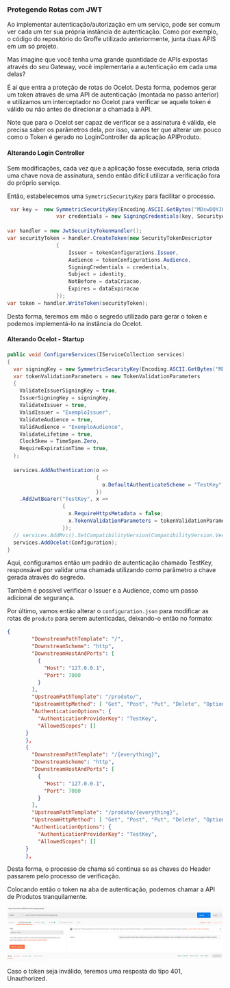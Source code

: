 ### Protegendo Rotas com JWT

Ao implementar autenticação/autorização em um serviço, pode ser comum ver cada um ter sua própria instância de autenticação. Como por exemplo, o código do repositório do Groffe utilizado anteriormente, junta duas APIS em um só projeto.

Mas imagine que você tenha uma grande quantidade de APIs expostas através do seu Gateway, você implementaria a autenticação em cada uma delas?

É aí que entra a proteção de rotas do Ocelot. Desta forma, podemos gerar um token através de uma API de autenticação (montada no passo anterior) e utilizamos um interceptador no Ocelot para verificar se aquele token é válido ou não antes de direcionar a chamada à API.

Note que para o Ocelot ser capaz de verificar se a assinatura é válida, ele precisa saber os parâmetros dela, por isso, vamos ter que alterar um pouco como o Token é gerado no LoginController da aplicação APIProduto.



#### Alterando Login Controller

Sem modificações, cada vez que a aplicação fosse executada, seria criada uma chave nova de assinatura, sendo então difícil utilizar a verificação fora do próprio serviço.

Então, estabelecemos uma `SymetricSecurityKey` para facilitar o processo.

```c#
 var key =  new SymmetricSecurityKey(Encoding.ASCII.GetBytes("MDswDQYJKoZIhvcNAQEBBQADKgAwJwIgbkH7gXvTnAuX98lvYHrJ9Yvv4s7lFp3m0f/yp6c5yi8CAwEAAQ=="));
                var credentials = new SigningCredentials(key, SecurityAlgorithms.HmacSha256);

var handler = new JwtSecurityTokenHandler();
var securityToken = handler.CreateToken(new SecurityTokenDescriptor
                {
                    Issuer = tokenConfigurations.Issuer,
                    Audience = tokenConfigurations.Audience,
                    SigningCredentials = credentials,
                    Subject = identity,
                    NotBefore = dataCriacao,
                    Expires = dataExpiracao
                });
var token = handler.WriteToken(securityToken);
```

Desta forma, teremos em mão o segredo utilizado para gerar o token e podemos implementá-lo na instância do Ocelot.



#### Alterando Ocelot - Startup

```c#
public void ConfigureServices(IServiceCollection services)
{
  var signingKey = new SymmetricSecurityKey(Encoding.ASCII.GetBytes("MDswDQYJKoZIhvcNAQEBBQADKgAwJwIgbkH7gXvTnAuX98lvYHrJ9Yvv4s7lFp3m0f/yp6c5yi8CAwEAAQ=="));
  var tokenValidationParameters = new TokenValidationParameters
  {
    ValidateIssuerSigningKey = true,
    IssuerSigningKey = signingKey,
    ValidateIssuer = true,
    ValidIssuer = "ExemploIssuer",
    ValidateAudience = true,
    ValidAudience = "ExemploAudience",
    ValidateLifetime = true,
    ClockSkew = TimeSpan.Zero,
    RequireExpirationTime = true,
  };

  services.AddAuthentication(o =>
                             {
                               o.DefaultAuthenticateScheme = "TestKey";
                             })
    .AddJwtBearer("TestKey", x =>
                  {
                    x.RequireHttpsMetadata = false;
                    x.TokenValidationParameters = tokenValidationParameters;
                  });
  // services.AddMvc().SetCompatibilityVersion(CompatibilityVersion.Version_2_2);
  services.AddOcelot(Configuration);
}
```

Aqui, configuramos então um padrão de autenticação chamado TestKey, responsável por validar uma chamada utilizando como parâmetro a chave gerada através do segredo.

Também é possível verificar o Issuer e a Audience, como um passo adicional de segurança.

Por último, vamos então alterar o `configuration.json` para modificar as rotas de `produto` para serem autenticadas, deixando-o então no formato:

```json
{
        "DownstreamPathTemplate": "/",
        "DownstreamScheme": "http",
        "DownstreamHostAndPorts": [
          {
            "Host": "127.0.0.1",
            "Port": 7000
          }
        ],
        "UpstreamPathTemplate": "/produto/",
        "UpstreamHttpMethod": [ "Get", "Post", "Put", "Delete", "Options" ],
        "AuthenticationOptions": {
          "AuthenticationProviderKey": "TestKey",
          "AllowedScopes": []
      }
      },
      {
        "DownstreamPathTemplate": "/{everything}",
        "DownstreamScheme": "http",
        "DownstreamHostAndPorts": [
          {
            "Host": "127.0.0.1",
            "Port": 7000
          }
        ],
        "UpstreamPathTemplate": "/produto/{everything}",
        "UpstreamHttpMethod": [ "Get", "Post", "Put", "Delete", "Options" ],
        "AuthenticationOptions": {
          "AuthenticationProviderKey": "TestKey",
          "AllowedScopes": []
      }
      },
```

Desta forma, o processo de chama só continua se as chaves do Header passarem pelo processo de verificação.

Colocando então o token na aba de autenticação, podemos chamar a API de Produtos tranquilamente.

![image-20190621133549234](assets/image-20190621133549234.png)



Caso o token seja inválido, teremos uma resposta do tipo 401, Unauthorized.

